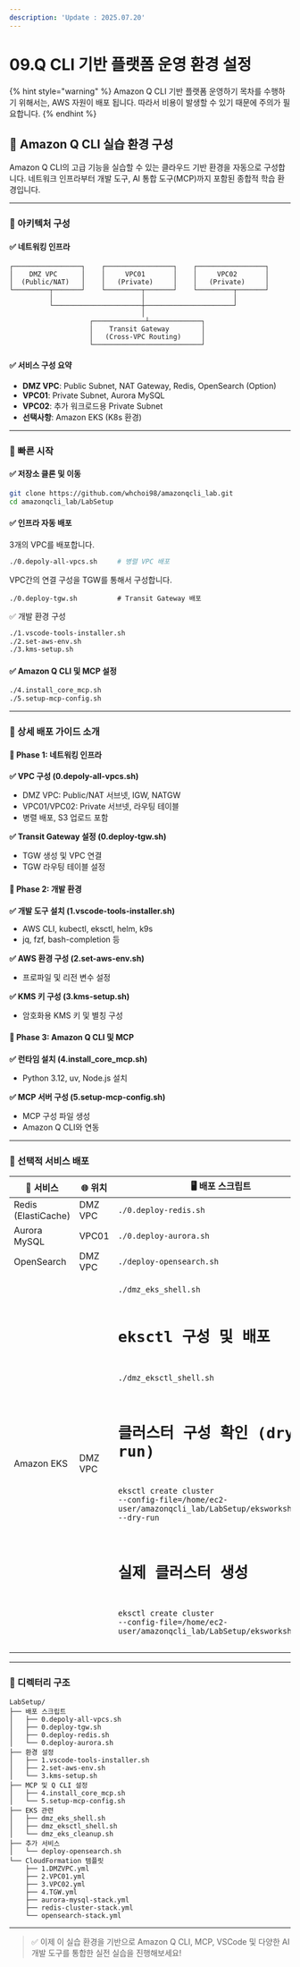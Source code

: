 ```yaml
---
description: 'Update : 2025.07.20'
---
```


# 09.Q CLI 기반 플랫폼 운영 환경 설정

{% hint style="warning" %}
Amazon Q CLI 기반 플랫폼 운영하기 목차를 수행하기 위해서는, AWS 자원이 배포 됩니다. 따라서 비용이 발생할 수 있기 때문에 주의가 필요합니다.
{% endhint %}

## 🧩 Amazon Q CLI 실습 환경 구성

Amazon Q CLI의 고급 기능을 실습할 수 있는 클라우드 기반 환경을 자동으로 구성합니다. 네트워크 인프라부터 개발 도구, AI 통합 도구(MCP)까지 포함된 종합적 학습 환경입니다.

***

### 🧪 아키텍처 구성

#### ✅ 네트워킹 인프라

```
┌─────────────────┐    ┌─────────────────┐    ┌─────────────────┐
│    DMZ VPC      │    │     VPC01       │    │     VPC02       │
│  (Public/NAT)   │    │   (Private)     │    │   (Private)     │
└─────────┬───────┘    └─────────┬───────┘    └─────────┬───────┘
          │                      │                      │
          └──────────────────────┼──────────────────────┘
                                 │
                    ┌─────────────┴─────────────┐
                    │    Transit Gateway        │
                    │   (Cross-VPC Routing)     │
                    └───────────────────────────┘
```

#### ✅ 서비스 구성 요약

* **DMZ VPC**: Public Subnet, NAT Gateway, Redis, OpenSearch (Option)
* **VPC01**: Private Subnet, Aurora MySQL
* **VPC02**: 추가 워크로드용 Private Subnet
* **선택사항**: Amazon EKS (K8s 환경)

***

### 🧪 빠른 시작

#### ✅ 저장소 클론 및 이동

```bash
git clone https://github.com/whchoi98/amazonqcli_lab.git
cd amazonqcli_lab/LabSetup
```

#### ✅ 인프라 자동 배포

3개의 VPC를 배포합니다.

```bash
./0.depoly-all-vpcs.sh     # 병렬 VPC 배포

```

VPC간의 연결 구성을 TGW를 통해서 구성합니다.

```
./0.deploy-tgw.sh          # Transit Gateway 배포

```

✅ 개발 환경 구성

```bash
./1.vscode-tools-installer.sh
./2.set-aws-env.sh
./3.kms-setup.sh
```

#### ✅ Amazon Q CLI 및 MCP 설정

```bash
./4.install_core_mcp.sh
./5.setup-mcp-config.sh
```

***

### 🧪 상세 배포 가이드 소개

#### 🧪 Phase 1: 네트워킹 인프라

**✅ VPC 구성 (0.depoly-all-vpcs.sh)**

* DMZ VPC: Public/NAT 서브넷, IGW, NATGW
* VPC01/VPC02: Private 서브넷, 라우팅 테이블
* 병렬 배포, S3 업로드 포함

**✅ Transit Gateway 설정 (0.deploy-tgw.sh)**

* TGW 생성 및 VPC 연결
* TGW 라우팅 테이블 설정

#### 🧪 Phase 2: 개발 환경

**✅ 개발 도구 설치 (1.vscode-tools-installer.sh)**

* AWS CLI, kubectl, eksctl, helm, k9s
* jq, fzf, bash-completion 등

**✅ AWS 환경 구성 (2.set-aws-env.sh)**

* 프로파일 및 리전 변수 설정

**✅ KMS 키 구성 (3.kms-setup.sh)**

* 암호화용 KMS 키 및 별칭 구성

#### 🧪 Phase 3: Amazon Q CLI 및 MCP

**✅ 런타임 설치 (4.install\_core\_mcp.sh)**

* Python 3.12, uv, Node.js 설치

**✅ MCP 서버 구성 (5.setup-mcp-config.sh)**

* MCP 구성 파일 생성
* Amazon Q CLI와 연동

***

### 🧪 선택적 서비스 배포

<table><thead><tr><th>🔗 서비스</th><th>🌐 위치</th><th>🖥️ 배포 스크립트</th><th>🧾 템플릿</th></tr></thead><tbody><tr><td>Redis (ElastiCache)</td><td>DMZ VPC</td><td><code>./0.deploy-redis.sh</code></td><td><code>redis-cluster-stack.yml</code></td></tr><tr><td>Aurora MySQL</td><td>VPC01</td><td><code>./0.deploy-aurora.sh</code></td><td><code>aurora-mysql-stack.yml</code></td></tr><tr><td>OpenSearch</td><td>DMZ VPC</td><td><code>./deploy-opensearch.sh</code></td><td><code>opensearch-stack.yml</code></td></tr><tr><td>Amazon EKS</td><td>DMZ VPC</td><td><p></p><pre><code>./dmz_eks_shell.sh

# eksctl 구성 및 배포
./dmz_eksctl_shell.sh

# 클러스터 구성 확인 (dry-run)
eksctl create cluster --config-file=/home/ec2-user/amazonqcli_lab/LabSetup/eksworkshop.yaml --dry-run

# 실제 클러스터 생성
eksctl create cluster --config-file=/home/ec2-user/amazonqcli_lab/LabSetup/eksworkshop.yaml
</code></pre></td><td><code>eksworkshop.yaml</code></td></tr></tbody></table>

***

### 🧪 디렉터리 구조

```
LabSetup/
├── 배포 스크립트
│   ├── 0.depoly-all-vpcs.sh
│   ├── 0.deploy-tgw.sh
│   ├── 0.deploy-redis.sh
│   └── 0.deploy-aurora.sh
├── 환경 설정
│   ├── 1.vscode-tools-installer.sh
│   ├── 2.set-aws-env.sh
│   └── 3.kms-setup.sh
├── MCP 및 Q CLI 설정
│   ├── 4.install_core_mcp.sh
│   └── 5.setup-mcp-config.sh
├── EKS 관련
│   ├── dmz_eks_shell.sh
│   ├── dmz_eksctl_shell.sh
│   └── dmz_eks_cleanup.sh
├── 추가 서비스
│   └── deploy-opensearch.sh
└── CloudFormation 템플릿
    ├── 1.DMZVPC.yml
    ├── 2.VPC01.yml
    ├── 3.VPC02.yml
    ├── 4.TGW.yml
    ├── aurora-mysql-stack.yml
    ├── redis-cluster-stack.yml
    └── opensearch-stack.yml
```

***

> ✅ 이제 이 실습 환경을 기반으로 Amazon Q CLI, MCP, VSCode 및 다양한 AI 개발 도구를 통합한 실전 실습을 진행해보세요!
